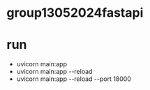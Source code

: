# group13052024fastapi


# run 
 - uvicorn main:app 
 - uvicorn main:app --reload
 - uvicorn main:app --reload  --port 18000
